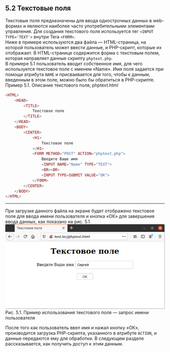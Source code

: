 ## 5.2 Текстовые поля
Текстовые поля предназначены для ввода однострочных данных в 
web-формах и являются наиболее часто употребительными элементами управления. Для создания текстового поля используется тег `<INPUT TYPE='TEXT'>` внутри Tera `<F0RM>`.  
Ниже в примере используются два файла — HTML-страница, на которой
пользователь может ввести данные, и PHP-скрипт, которые их отображает.
В HTML-странице содержится форма с текстовым полем, которая направляет данные скрипту `phptext.php`.  
В примере 5.1 пользователь вводит собственное имя, для чего используется текстовое поле с именем «Name». Имя поля задается при помощи атрибута `NAME` и присваивается для того, чтобы к данным, введенным в этом поле, можно было бы обратиться в РНР-скрипте.  
Пример 5.1. Описание текстового поля, phptext.html
```php  
<HTML>
    <HEAD>
        <TITLE>
            Текстовое поле
        </TITLE>
    </HEAD>
    <BODY>
        <CENTER>
            <H1>
                Текстовое поле
            </H1>
            <FORM METHOD="POST" ACTION="phptext.php">
                Введите Ваше имя
                <INPUT NAME="Name" TYPE="TEXT">
                <BR><BR>
                <INPUT TYPE=SUBMIT VALUE="OK">
            </F0RM>
        </CENTER>
    </BODY>
</HTML>
```
*****
При загрузке данного файла на экране будет отображено текстовое поле для ввода имени пользователя и кнопка «ОК» для завершения ввода данных, как показано на рис. 5.1
![Текстовое поле](images/tekstovoe-pole.png)
Рис. 5.1. Пример использования текстового поля —
запрос имени пользователя  

После того как пользователь ввел имя и нажал кнопку «ОК», производится загрузка РНР-скрипта, указанного в атрибуте `ACTION`, и данные передаются ему для обработки. В следующем разделе рассказывается, как получить доступ к этим данным.